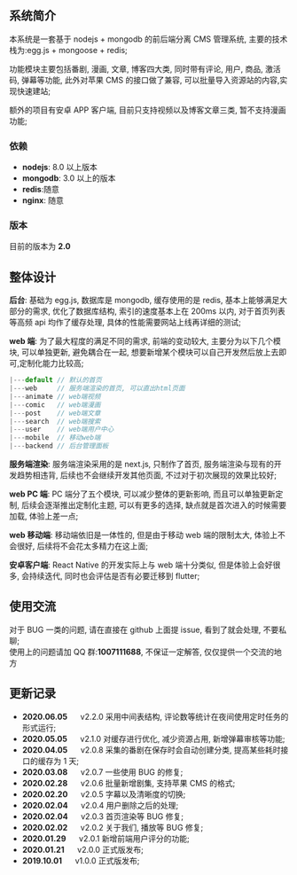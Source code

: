 ## 系统简介

本系统是一套基于 nodejs + mongodb 的前后端分离 CMS 管理系统, 主要的技术栈为:egg.js + mongoose + redis;

功能模块主要包括番剧, 漫画, 文章, 博客四大类,
同时带有评论, 用户, 商品, 激活码, 弹幕等功能, 此外对苹果 CMS 的接口做了兼容, 可以批量导入资源站的内容,实现快速建站;

额外的项目有安卓 APP 客户端, 目前只支持视频以及博客文章三类, 暂不支持漫画功能;

### 依赖

- **nodejs**: 8.0 以上版本
- **mongodb**: 3.0 以上的版本
- **redis**:随意
- **nginx**: 随意

### 版本

目前的版本为 **2.0**

## 整体设计

**后台**: 基础为 egg.js, 数据库是 mongodb, 缓存使用的是 redis, 基本上能够满足大部分的需求, 优化了数据库结构, 索引的速度基本上在 200ms 以内, 对于首页列表等高频 api 均作了缓存处理, 具体的性能需要网站上线再详细的测试;

**web 端**: 为了最大程度的满足不同的需求, 前端的变动较大, 主要分为以下几个模块, 可以单独更新, 避免耦合在一起, 想要新增某个模块可以自己开发然后放上去即可,定制化能力比较高;

```js
|---default // 默认的首页
|---web     // 服务端渲染的首页, 可以直出html页面
|---animate // web端视频
|---comic   // web端漫画
|---post    // web端文章
|---search  // web端搜索
|---user    // web端用户中心
|---mobile  // 移动web端
|---backend // 后台管理面板
```

**服务端渲染**: 服务端渲染采用的是 next.js, 只制作了首页, 服务端渲染与现有的开发趋势相违背, 后续也不会继续开发其他页面, 不过对于初次展现的效果比较好;

**web PC 端**: PC 端分了五个模块, 可以减少整体的更新影响, 而且可以单独更新定制, 后续会逐渐推出定制化主题, 可以有更多的选择, 缺点就是首次进入的时候需要加载, 体验上差一点;

**web 移动端**: 移动端依旧是一体性的, 但是由于移动 web 端的限制太大, 体验上不会很好, 后续将不会花太多精力在这上面;

**安卓客户端**: React Native 的开发实际上与 web 端十分类似, 但是体验上会好很多, 会持续迭代, 同时也会评估是否有必要迁移到 flutter;

## 使用交流

对于 BUG 一类的问题, 请在直接在 github 上面提 issue, 看到了就会处理, 不要私聊;<br/>
使用上的问题请加 QQ 群:**1007111688**, 不保证一定解答, 仅仅提供一个交流的地方

## 更新记录

- **2020.06.05** &nbsp;&nbsp;&nbsp;&nbsp; v2.2.0 采用中间表结构, 评论数等统计在夜间使用定时任务的形式运行;
- **2020.05.05** &nbsp;&nbsp;&nbsp;&nbsp; v2.1.0 对缓存进行优化, 减少资源占用, 新增弹幕审核等功能;
- **2020.04.05** &nbsp;&nbsp;&nbsp;&nbsp; v2.0.8 采集的番剧在保存时会自动创建分类, 提高某些耗时接口的缓存为 1 天;
- **2020.03.08** &nbsp;&nbsp;&nbsp;&nbsp; v2.0.7 一些使用 BUG 的修复;
- **2020.02.28** &nbsp;&nbsp;&nbsp;&nbsp; v2.0.6 批量新增剧集, 支持苹果 CMS 的格式;
- **2020.02.20** &nbsp;&nbsp;&nbsp;&nbsp; v2.0.5 字幕以及清晰度的切换;
- **2020.02.04** &nbsp;&nbsp;&nbsp;&nbsp; v2.0.4 用户删除之后的处理;
- **2020.02.04** &nbsp;&nbsp;&nbsp;&nbsp; v2.0.3 首页渲染等 BUG 修复;
- **2020.02.02** &nbsp;&nbsp;&nbsp;&nbsp; v2.0.2 关于我们, 播放等 BUG 修复;
- **2020.01.29** &nbsp;&nbsp;&nbsp;&nbsp; v2.0.1 新增前端用户评分的功能;
- **2020.01.21** &nbsp;&nbsp;&nbsp;&nbsp; v2.0.0 正式版发布;
- **2019.10.01** &nbsp;&nbsp;&nbsp;&nbsp; v1.0.0 正式版发布;
